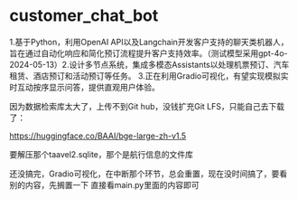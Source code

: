 # customer_chat_bot
1.基于Python，利用OpenAI API以及Langchain开发客户支持的聊天类机器人，旨在通过自动化响应和简化预订流程提升客户支持效率。（测试模型采用gpt-4o-2024-05-13）2.设计多节点系统，集成多模态Assistants以处理机票预订、汽车租赁、酒店预订和活动预订等任务。 3.正在利用Gradio可视化，有望实现模拟实时互动按序显示问答，提供直观用户体验。

因为数据检索库太大了，上传不到Git hub，没钱扩充Git LFS，只能自己去下载了：

https://huggingface.co/BAAI/bge-large-zh-v1.5

要解压那个taavel2.sqlite，那个是航行信息的文件库

还没搞完，Gradio可视化，在中断那个环节，总会重置，现在没时间搞了，要看别的内容，先搁置一下
直接看main.py里面的内容即可
